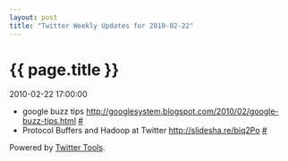 ```yaml
---
layout: post
title: "Twitter Weekly Updates for 2010-02-22"
---
```


<h1> {{ page.title }} </h1> <p class='meta'>2010-02-22 17:00:00</p>

<ul class="aktt_tweet_digest">
	<li>google buzz tips <a href="http://googlesystem.blogspot.com/2010/02/google-buzz-tips.html" rel="nofollow">http://googlesystem.blogspot.com/2010/02/google-buzz-tips.html</a> <a href="http://twitter.com/Joshua_C/statuses/9428245415">#</a></li>
	<li>Protocol Buffers and Hadoop at Twitter <a href="http://slidesha.re/biq2Po" rel="nofollow">http://slidesha.re/biq2Po</a> <a href="http://twitter.com/Joshua_C/statuses/9382297551">#</a></li>
</ul>
<p class="aktt_credit">Powered by <a href="http://alexking.org/projects/wordpress">Twitter Tools</a>.</p>
